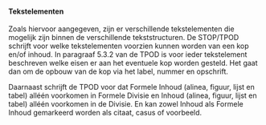 #### Tekstelementen

Zoals hiervoor aangegeven, zijn er verschillende tekstelementen die mogelijk
zijn binnen de verschillende tekststructuren. De STOP/TPOD schrijft voor welke
tekstelementen voorzien kunnen worden van een kop en/of inhoud. In paragraaf
5.3.2 van de TPOD is voor ieder tekstelement beschreven welke eisen er aan het
eventuele kop worden gesteld. Het gaat dan om de opbouw van de kop via het
label, nummer en opschrift.

Daarnaast schrijft de TPOD voor dat Formele Inhoud (alinea, figuur, lijst en
tabel) alléén voorkomen in Formele Divisie en Inhoud (alinea, figuur, lijst en
tabel) alléén voorkomen in de Divisie. En kan zowel Inhoud als Formele Inhoud
gemarkeerd worden als citaat, casus of voorbeeld.
